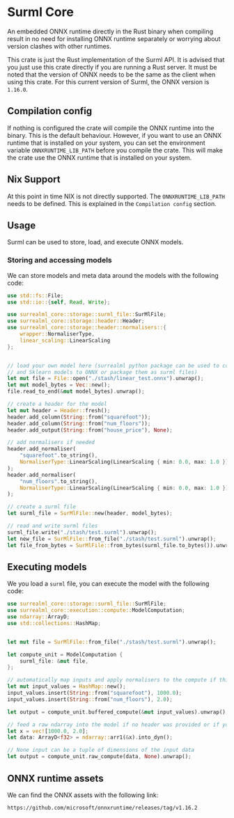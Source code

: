 # Surml Core

An embedded ONNX runtime directly in the Rust binary when compiling result in no need for installing ONNX runtime separately or worrying about version clashes with other runtimes.

This crate is just the Rust implementation of the Surml API. It is advised that you just use this crate directly if you are running a Rust server. It must be noted that the version of ONNX needs to be the same as the client when using this crate. For this current version of Surml, the ONNX version is `1.16.0`.

## Compilation config
If nothing is configured the crate will compile the ONNX runtime into the binary. This is the default behaviour. However, if you want to use an ONNX runtime that is installed on your system, you can set the environment variable `ONNXRUNTIME_LIB_PATH` before you compile the crate. This will make the crate use the ONNX runtime that is installed on your system.

## Nix Support
At this point in time NIX is not directly supported. The `ONNXRUNTIME_LIB_PATH` needs to be defined. This is explained in the `Compilation config` section.

## Usage
Surml can be used to store, load, and execute ONNX models.

### Storing and accessing models
We can store models and meta data around the models with the following code:
```rust
use std::fs::File;
use std::io::{self, Read, Write};

use surrealml_core::storage::surml_file::SurMlFile;
use surrealml_core::storage::header::Header;
use surrealml_core::storage::header::normalisers::{
    wrapper::NormaliserType,
    linear_scaling::LinearScaling
};


// load your own model here (surrealml python package can be used to convert PyTorch,
// and Sklearn models to ONNX or package them as surml files)
let mut file = File::open("./stash/linear_test.onnx").unwrap();
let mut model_bytes = Vec::new();
file.read_to_end(&mut model_bytes).unwrap();

// create a header for the model
let mut header = Header::fresh();
header.add_column(String::from("squarefoot"));
header.add_column(String::from("num_floors"));
header.add_output(String::from("house_price"), None);

// add normalisers if needed
header.add_normaliser(
    "squarefoot".to_string(),
    NormaliserType::LinearScaling(LinearScaling { min: 0.0, max: 1.0 })
);
header.add_normaliser(
    "num_floors".to_string(),
    NormaliserType::LinearScaling(LinearScaling { min: 0.0, max: 1.0 })
);

// create a surml file
let surml_file = SurMlFile::new(header, model_bytes);

// read and write surml files
surml_file.write("./stash/test.surml").unwrap();
let new_file = SurMlFile::from_file("./stash/test.surml").unwrap();
let file_from_bytes = SurMlFile::from_bytes(surml_file.to_bytes()).unwrap();
```

## Executing models

We you load a `surml` file, you can execute the model with the following code:

```rust
use surrealml_core::storage::surml_file::SurMlFile;
use surrealml_core::execution::compute::ModelComputation;
use ndarray::ArrayD;
use std::collections::HashMap;


let mut file = SurMlFile::from_file("./stash/test.surml").unwrap();

let compute_unit = ModelComputation {
    surml_file: &mut file,
};

// automatically map inputs and apply normalisers to the compute if this data was put in the header
let mut input_values = HashMap::new();
input_values.insert(String::from("squarefoot"), 1000.0);
input_values.insert(String::from("num_floors"), 2.0);

let output = compute_unit.buffered_compute(&mut input_values).unwrap();

// feed a raw ndarray into the model if no header was provided or if you want to bypass the header
let x = vec![1000.0, 2.0];
let data: ArrayD<f32> = ndarray::arr1(&x).into_dyn();

// None input can be a tuple of dimensions of the input data
let output = compute_unit.raw_compute(data, None).unwrap();
```

## ONNX runtime assets

We can find the ONNX assets with the following link:

```
https://github.com/microsoft/onnxruntime/releases/tag/v1.16.2
```
